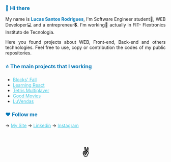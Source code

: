 ### <p style="color: #0077b6">👋 Hi there</p>

<!--
**LuSrodri/LuSrodri** is a ✨ _special_ ✨ repository because its `README.md` (this file) appears on your GitHub profile.

Here are some ideas to get you started:

- 🔭 I’m currently working on ...
- 🌱 I’m currently learning ...
- 👯 I’m looking to collaborate on ...
- 🤔 I’m looking for help with ...
- 💬 Ask me about ...
- 📫 How to reach me: ...
- 😄 Pronouns: ...
- ⚡ Fun fact: ...
-->

<p style="text-align: justify">My name is <strong style="color: #0077b6">Lucas Santos Rodrigues</strong>, I'm Software Engineer student📒, WEB Developer💻 and a entrepreneur💲. I'm working👷 actually in FIT- Flextronics Instituto de Tecnologia.</p>

<p style="text-align: justify">Here you found projects about WEB, Front-end, Back-end and others technologies. Feel free to use, copy or contribution the codes of my public repositories.</p>

### <p style="color: #0077b6">⭐ The main projects that I working </p>

- <a style="color: #48cae4" href="https://blocksfall.io">Blocks' Fall</a>
- <a style="color: #48cae4" href="https://github.com/LuSrodri/Fundamentos-React">Learning React</a>
- <a style="color: #48cae4" href="https://github.com/LuSrodri/PA6-Facens-BlockGame">Tetris Multiplayer</a>
- <a style="color: #48cae4" href="https://github.com/LuSrodri/vue-vuex-router-axios">Good Movies</a>
- <a style="color: #48cae4" href="https://github.com/LuSrodri/fullstack-React-Spring-LuVendas">LuVendas</a>

### <p style="color: #0077b6">❤️ Follow me</p>
<div> -> <a style="color: #48cae4" href="https://lusrodri.github.io">My Site</a>
-> <a style="color: #48cae4" href="https://www.linkedin.com/in/lucas-santos-rodrigues/">Linkedin</a>
-> <a style="color: #48cae4" href="https://www.instagram.com/lucass_rodr/">Instagram</a></div>
 
 <br>
<h1 style="text-align: center">✌️</h1>